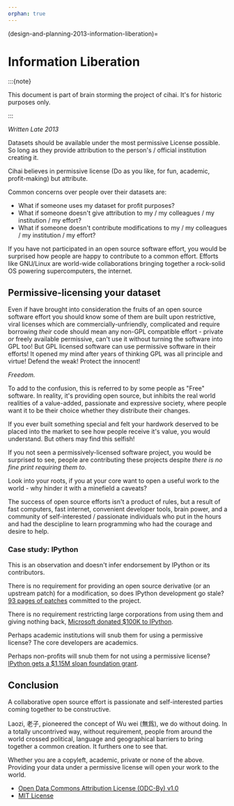 ```yaml
---
orphan: true
---
```


(design-and-planning-2013-information-liberation)=

# Information Liberation

:::{note}

This document is part of brain storming the project of cihai. It's for historic purposes only.

:::

_Written Late 2013_

Datasets should be available under the most permissive License possible. So long as they provide
attribution to the person's / official institution creating it.

Cihai believes in permissive license (Do as you like, for fun, academic, profit-making) but
attribute.

Common concerns over people over their datasets are:

- What if someone uses my dataset for profit purposes?
- What if someone doesn't give attribution to my / my colleagues / my institution / my effort?
- What if someone doesn't contribute modifications to my / my colleagues / my institution / my
  effort?

If you have not participated in an open source software effort, you would be surprised how people
are happy to contribute to a common effort. Efforts like GNU/Linux are world-wide collaborations
bringing together a rock-solid OS powering supercomputers, the internet.

## Permissive-licensing your dataset

Even if have brought into consideration the fruits of an open source software effort you should know
some of them are built upon restrictive, viral licenses which are commercially-unfriendly,
complicated and require borrowing _their_ code should mean any non-GPL compatible effort - private
_or_ freely available permissive, can't use it without turning the software into GPL too! But GPL
licensed software can use permissive software in their efforts! It opened my mind after years of
thinking GPL was all principle and virtue! Defend the weak! Protect the innocent!

_Freedom._

To add to the confusion, this is referred to by some people as "Free" software. In reality, it's
providing open source, but inhibits the real world realities of a value-added, passionate and
expressive society, where people want it to be their choice whether they distribute their changes.

If you ever built something special and felt your hardwork deserved to be placed into the market to
see how people receive it's value, you would understand. But others may find this selfish!

If you not seen a permissively-licensed software project, you would be surprised to see, people are
contributing these projects despite _there is no fine print requiring them to_.

Look into your roots, if you at your core want to open a useful work to the world - why hinder it
with a minefield a caveats?

The success of open source efforts isn't a product of rules, but a result of fast computers, fast
internet, convenient developer tools, brain power, and a community of self-interested / passionate
individuals who put in the hours and had the descipline to learn programming who had the courage and
desire to help.

### Case study: IPython

This is an observation and doesn't infer endorsement by IPython or its contributors.

There is no requirement for providing an open source derivative (or an upstream patch) for a
modification, so does IPython development go stale? [93 pages of patches][93 pages of patches]
committed to the project.

There is no requirement restricting large corporations from using them and giving nothing back,
[Microsoft donated $100K to IPython][microsoft donated $100k to ipython].

Perhaps academic institutions will snub them for using a permissive license? The core developers are
academics.

Perhaps non-profits will snub them for not using a permissive license? [IPython gets a $1.15M sloan
foundation grant][ipython gets a $1.15m sloan foundation grant].

[93 pages of patches]:
  https://github.com/ipython/ipython/pulls?direction=desc&page=1&sort=created&state=closed
[ipython gets a $1.15m sloan foundation grant]: http://ipython.org/sloan-grant.html
[microsoft donated $100k to ipython]: http://ipython.org/microsoft-donation-2013.html

## Conclusion

A collaborative open source effort is passionate and self-interested parties coming together to be
constructive.

Laozi, 老子, pioneered the concept of Wu wei (無爲), we do without doing. In a totally uncontrived
way, without requirement, people from around the world crossed political, language and geographical
barriers to bring together a common creation. It furthers one to see that.

Whether you are a copyleft, academic, private or none of the above. Providing your data under a
permissive license will open your work to the world.

- [Open Data Commons Attribution License (ODC-By)
  v1.0][open data commons attribution license (odc-by) v1.0]
- [MIT License][mit license]

[mit license]: _http://opensource.org/licenses/MIT
[open data commons attribution license (odc-by) v1.0]: http://opendatacommons.org/licenses/by/1.0
